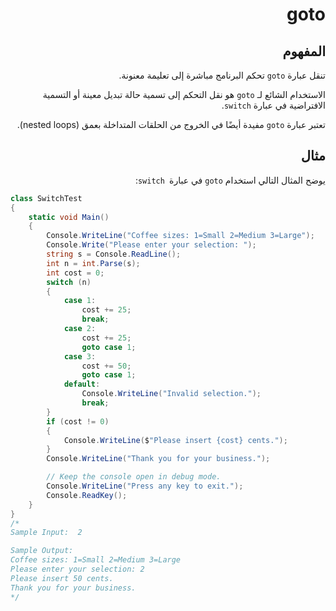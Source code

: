 <div dir="rtl">

# goto

## المفهوم 
تنقل عبارة `goto` تحكم البرنامج مباشرة إلى تعليمة معنونة.

الاستخدام الشائع لـ `goto` هو نقل التحكم إلى تسمية حالة تبديل معينة أو التسمية الافتراضية في عبارة `switch`.

تعتبر عبارة `goto` مفيدة أيضًا في الخروج من الحلقات المتداخلة بعمق (nested loops).
## مثال 
يوضح المثال التالي استخدام `goto` في عبارة` switch`:

</div>

```C#
class SwitchTest
{
    static void Main()
    {
        Console.WriteLine("Coffee sizes: 1=Small 2=Medium 3=Large");
        Console.Write("Please enter your selection: ");
        string s = Console.ReadLine();
        int n = int.Parse(s);
        int cost = 0;
        switch (n)
        {
            case 1:
                cost += 25;
                break;
            case 2:
                cost += 25;
                goto case 1;
            case 3:
                cost += 50;
                goto case 1;
            default:
                Console.WriteLine("Invalid selection.");
                break;
        }
        if (cost != 0)
        {
            Console.WriteLine($"Please insert {cost} cents.");
        }
        Console.WriteLine("Thank you for your business.");

        // Keep the console open in debug mode.
        Console.WriteLine("Press any key to exit.");
        Console.ReadKey();
    }
}
/*
Sample Input:  2

Sample Output:
Coffee sizes: 1=Small 2=Medium 3=Large
Please enter your selection: 2
Please insert 50 cents.
Thank you for your business.
*/
```